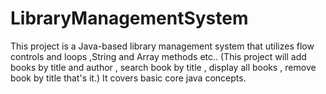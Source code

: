 # LibraryManagementSystem
This project is a Java-based library management system that utilizes flow controls and loops ,String and Array methods etc.. (This project will add books by title and author , search book by title , display all books , remove book by title that's it.) It covers basic core java concepts.

